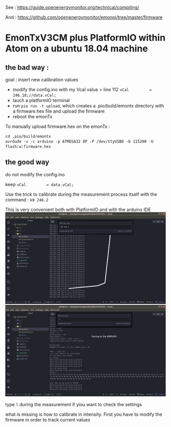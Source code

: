 See : https://guide.openenergymonitor.org/technical/compiling/

And : https://github.com/openenergymonitor/emonpi/tree/master/firmware

# EmonTxV3CM plus PlatformIO within Atom on a ubuntu 18.04 machine

## the bad way : 

goal : insert new calibration values

- modify the config.ino with my Vcal value > line 112 `vCal         = 246.18;//data.vCal;`
- lauch a platformIO terminal
- run `pio run -t upload`, which creates a .pio/build/emontx directory with a firmware.hex file and upload the firmware
- reboot the emonTx

To manually upload firmware.hex on the emonTx :
```
cd .pio/build/emontx
avrdude -v -c arduino -p ATMEGA32 8P -P /dev/ttyUSB0 -b 115200 -U flash:w:firmware.hex
```
## the good way

do not modify the config.ino

keep `vCal         = data.vCal;`

Use the trick to calibrate during the measurement process itself with the command : `k0 246.2`

This is very convenient both with PlatformIO and with the arduino IDE
![](PIO_send_command.png)
![](PIO_saving.png)

type `l` during the measurement if yiou want to check the settings

what is missing is how to calibrate in intensity.
First you have to modify the firmware in order to track current values
